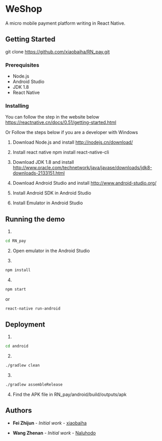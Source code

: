 # WeShop

A micro mobile payment platform writing in React Native.

## Getting Started

git clone https://github.com/xiaobaiha/RN_pay.git

### Prerequisites

- Node.js
- Android Studio
- JDK 1.8
- React Native

### Installing

You can follow the step in the website below
https://reactnative.cn/docs/0.51/getting-started.html

Or Follow the steps below if you are a developer with Windows

1.  Download Node.js and install
    http://nodejs.cn/download/

2.  Install react native
    npm install react-native-cli

3.  Download JDK 1.8 and install
    http://www.oracle.com/technetwork/java/javase/downloads/jdk8-downloads-2133151.html

4.  Download Android Studio and install
    http://www.android-studio.org/

5.  Install Android SDK in Android Studio

6.  Install Emulator in Android Studio

## Running the demo

1.

```bash
cd RN_pay
```

2.  Open emulator in the Android Studio

3.

```bash
npm install
```

4.

```bash
npm start
```

or

```bash
react-native run-android
```

## Deployment

1.

```bash
cd android
```

2.

```bash
./gradlew clean
```

3.

```bash
./gradlew assembleRelease
```

4.  Find the APK file in RN_pay/android/build/outputs/apk

## Authors

- **Fei Zhijun** - _Initial work_ - [xiaobaiha](https://github.com/xiaobaiha)

- **Wang Zhenan** - _Initial work_ - [Naluhodo](https://github.com/RedOvO)
